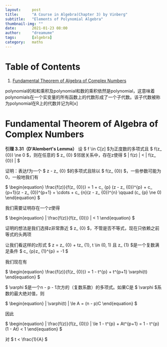 ```yaml
---
layout:     post
title:      "A Course in Algebra(Chapter 3) by Vinberg"
subtitle:   "Elements of Polynomial Algebra"
thumbnail-img: ""
date:       2021-01-23 08:00
author:     "dreamume"
tags: 		[algebra]
category:   maths
---
```

<head>
    <script src="https://cdn.mathjax.org/mathjax/latest/MathJax.js?config=TeX-AMS-MML_HTMLorMML" type="text/javascript"></script>
    <script type="text/x-mathjax-config">
        MathJax.Hub.Config({
            tex2jax: {
            skipTags: ['script', 'noscript', 'style', 'textarea', 'pre'],
            inlineMath: [['$','$']]
            }
        });
    </script>
</head>

# Table of Contents

1.  [Fundamental Theorem of Algebra of Complex Numbers](#org9669ceb)

polynomial的和和乘积及polynomial和数的乘积依然是polynomial，这意味着polynomials在一个实变量的所有函数上的代数形成了一个子代数。该子代数被称为polynomial在R上的代数并记为R[x]


<a id="org9669ceb"></a>

# Fundamental Theorem of Algebra of Complex Numbers

**引理 3.31（D'Alembert's Lemma）** 设 $ f \\in C[z] $为正度数的多项式且 $ f(z_ {0}) \\ne 0 $，则在任意的 $ z_ {0} $邻居关系中，存在z使得 $ \| f(z) \| < \| f(z_ {0}) \| $

证明：表达f为一个 $ z - z_ {0} $的多项式且除以 $ f(z_ {0}) $，一些参数可能为0，一般地我们有

$ \\begin{equation} \\frac{f(z)}{f(z_ {0})} = 1 + c_ {p} (z - z_ {0})^{p} + c_ {p+1}(z - z_ {0})^{p+1} + \\cdots + c_ {n}(z - z_ {0})^{n} \\qquad (c_ {p} \\ne 0) \\end{equation} $

我们需要证明存在一个z使得

$ \\begin{equation} \| \\frac{f(z)}{f(z_ {0})} \| < 1 \\end{equation} $

证明的想法是我们选择z非常靠近 $ z_ {0} $，不管是否不等式，现在只依赖之前等式的头两项

让我们看这样的z形式 $ z = z_ {0} + tz_ {1}, t \\in (0, 1) 且 z_ {1} $是一个复数满足条件 $ c_ {p}z_ {1}^{p} = -1 $

我们现在有

$ \\begin{equation} \\frac{f(z)}{f(z_ {0})} = 1 - t^{p} + t^{p+1} \\varphi(t) \\end{equation} $

$ \\varphi $是一个n - p - 1次方的（复数系数）的多项式。如果C是 $ \\varphi $系数的最大绝对值，则

$ \\begin{equation} \| \\varphi(t) \| \\le A = (n - p)C \\end{equation} $

因此

$ \\begin{equation} \| \\frac{f(z)}{f(z_ {0})} \| \\le 1 - t^{p} + At^{p+1} = 1 - t^{p}(1 - At) < 1 \\end{equation} $

对 $ t < \\frac{1}{A} $
